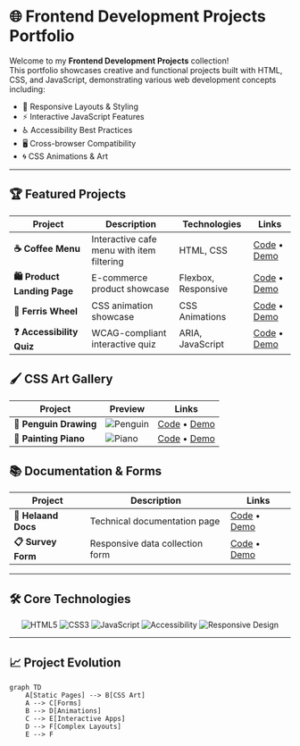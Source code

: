 # 🌐 Frontend Development Projects Portfolio

Welcome to my **Frontend Development Projects** collection!  
This portfolio showcases creative and functional projects built with HTML, CSS, and JavaScript, demonstrating various web development concepts including:

- 🎨 Responsive Layouts & Styling
- ⚡ Interactive JavaScript Features
- ♿ Accessibility Best Practices
- 🖥️ Cross-browser Compatibility
- 🌀 CSS Animations & Art

---

## 🏆 Featured Projects

| Project | Description | Technologies | Links |
|---------|-------------|--------------|-------|
| **☕ Coffee Menu** | Interactive cafe menu with item filtering | HTML, CSS | [Code](https://lnkd.in/e7Ybszes) • [Demo](https://lnkd.in/e8WFMQ5G) |
| **🛍️ Product Landing Page** | E-commerce product showcase | Flexbox, Responsive | [Code](https://lnkd.in/ev-M_R5M) • [Demo](https://lnkd.in/eb9BfXXX) |
| **🎡 Ferris Wheel** | CSS animation showcase | CSS Animations | [Code](https://lnkd.in/e-aVfNFn) • [Demo](https://lnkd.in/eM-Q6JY4) |
| **❓ Accessibility Quiz** | WCAG-compliant interactive quiz | ARIA, JavaScript | [Code](https://lnkd.in/e7T3PxAs) • [Demo](https://lnkd.in/ef4a4BZV) |

## 🖌️ CSS Art Gallery

| Project | Preview | Links |
|---------|---------|-------|
| **🐧 Penguin Drawing** | ![Penguin](https://via.placeholder.com/100) | [Code](https://lnkd.in/et-BmkiQ) • [Demo](https://lnkd.in/eatrxCqy) |
| **🎹 Painting Piano** | ![Piano](https://via.placeholder.com/100) | [Code](https://lnkd.in/e-sZWDiw) • [Demo](https://lnkd.in/eGdgdPTG) |

## 📚 Documentation & Forms

| Project | Description | Links |
|---------|-------------|-------|
| **📘 Helaand Docs** | Technical documentation page | [Code](https://lnkd.in/eyB5kuzG) • [Demo](https://lnkd.in/e_kzv95S) |
| **📋 Survey Form** | Responsive data collection form | [Code](https://lnkd.in/ewEWxQ3E) • [Demo](https://lnkd.in/ee5yx3aQ) |

---

## 🛠️ Core Technologies

<div align="center">
  
![HTML5](https://img.shields.io/badge/HTML5-E34F26?style=for-the-badge&logo=html5&logoColor=white)
![CSS3](https://img.shields.io/badge/CSS3-1572B6?style=for-the-badge&logo=css3&logoColor=white)
![JavaScript](https://img.shields.io/badge/JavaScript-F7DF1E?style=for-the-badge&logo=javascript&logoColor=black)
![Accessibility](https://img.shields.io/badge/Accessibility-000000?style=for-the-badge&logo=accessibility&logoColor=white)
![Responsive Design](https://img.shields.io/badge/Responsive-Design-4285F4?style=for-the-badge)

</div>

---

## 📈 Project Evolution

```mermaid
graph TD
    A[Static Pages] --> B[CSS Art]
    A --> C[Forms]
    B --> D[Animations]
    C --> E[Interactive Apps]
    D --> F[Complex Layouts]
    E --> F